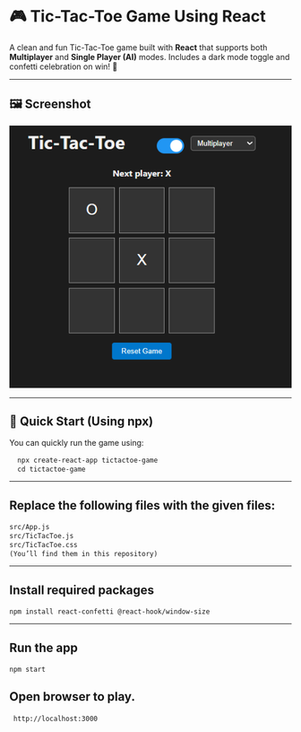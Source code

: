 # 🎮 Tic-Tac-Toe Game Using React

A clean and fun Tic-Tac-Toe game built with **React** that supports both **Multiplayer** and **Single Player (AI)** modes. Includes a dark mode toggle and confetti celebration on win! 🎉

---

## 🖼️ Screenshot

![Game Screenshot](https://github.com/Keerthanak167/TicTacToe-Using-React/blob/main/Screenshot%202025-07-28%20202547.png)

---

## 🚀 Quick Start (Using npx)

You can quickly run the game using:

     
      npx create-react-app tictactoe-game
      cd tictactoe-game

---

## Replace the following files with the given files:
    
    src/App.js
    src/TicTacToe.js
    src/TicTacToe.css
    (You’ll find them in this repository)
---

## Install required packages
    
    npm install react-confetti @react-hook/window-size
---

## Run the app
    
    npm start
## Open browser to play.
     http://localhost:3000
